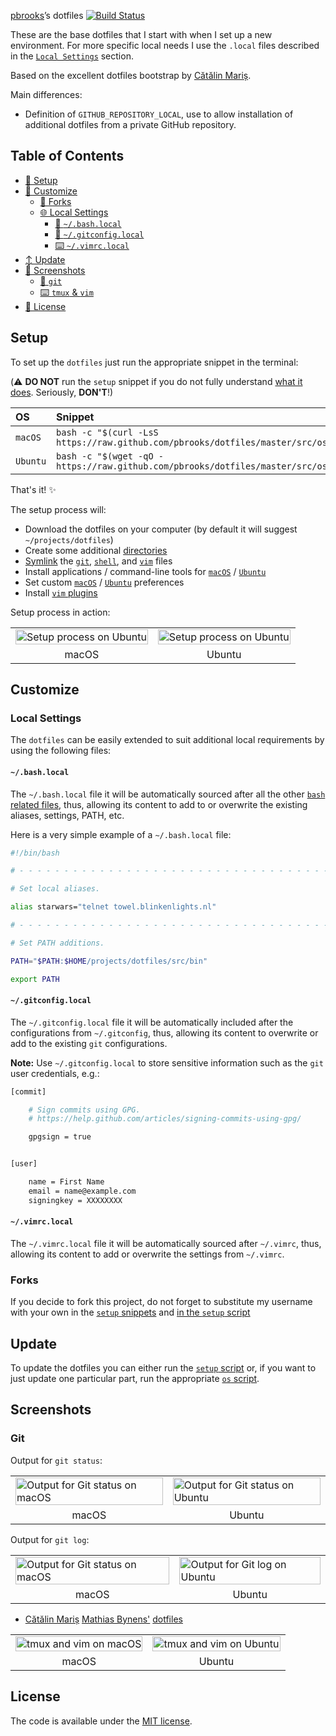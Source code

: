 
[pbrooks](https://github.com/pbrooks)’s dotfiles [![Build Status](https://travis-ci.org/pbrooks/dotfiles.svg?branch=master)](https://travis-ci.org/pbrooks/dotfiles)


These are the base dotfiles that I start with when I set up a
new environment. For more specific local needs I use the `.local`
files described in the [`Local Settings`](#local-settings) section.

Based on the excellent dotfiles bootstrap by [Cătălin Mariș](https://github.com/alrra/dotfiles).

Main differences:

* Definition of `GITHUB_REPOSITORY_LOCAL`, use to allow installation of additional dotfiles from a private GitHub repository.


## Table of Contents

* [🔧 Setup](#setup)
* [💄 Customize](#customize)
  * [🔀 Forks](#forks)
  * [🌐 Local Settings](#local-settings)
    * [🐚 `~/.bash.local`](#bashlocal)
    * [🔁 `~/.gitconfig.local`](#gitconfiglocal)
    * [⌨️  `~/.vimrc.local`](#vimrclocal)
* [↕️  Update](#update)
* [📸 Screenshots](#screenshots)
  * [🔁 `git`](#git)
  * [⌨️  `tmux` & `vim`](#tmux--vim)
* [📄 License](#license)



## Setup

To set up the `dotfiles` just run the appropriate snippet in the
terminal:

(:warning: **DO NOT** run the `setup` snippet if you do not fully
understand [what it does][setup]. Seriously, **DON'T**!)

| OS | Snippet |
|:---|:---|
| `macOS` | `bash -c "$(curl -LsS https://raw.github.com/pbrooks/dotfiles/master/src/os/setup.sh)"` |
| `Ubuntu` | `bash -c "$(wget -qO - https://raw.github.com/pbrooks/dotfiles/master/src/os/setup.sh)"` |

That's it! :sparkles:

The setup process will:

* Download the dotfiles on your computer (by default it will
  suggest `~/projects/dotfiles`)
* Create some additional [directories][directories]
* [Symlink][symlink] the
  [`git`](src/git),
  [`shell`](src/shell), and
  [`vim`](src/vim) files
* Install applications / command-line tools for
  [`macOS`](src/os/install/macos) /
  [`Ubuntu`](src/os/install/ubuntu)
* Set custom
  [`macOS`](src/os/preferences/macos) /
  [`Ubuntu`](src/os/preferences/ubuntu) preferences
* Install [`vim` plugins](src/vim/vim/plugins)

Setup process in action:

<table>
    <tbody>
        <tr>
            <td>
                <img src="https://cloud.githubusercontent.com/assets/1223565/19314446/cd89a592-90a2-11e6-948d-9d75247088ba.gif" alt="Setup process on Ubuntu" width="100%">
            </td>
            <td>
                <img src="https://cloud.githubusercontent.com/assets/1223565/19048636/e23e347a-89af-11e6-853c-98616b75b6ae.gif" alt="Setup process on Ubuntu" width="100%">
            </td>
        </tr>
        <tr align="center">
            <td>macOS</td>
            <td>Ubuntu</td>
        </td>
    </tbody>
</table>

## Customize

### Local Settings

The `dotfiles` can be easily extended to suit additional local
requirements by using the following files:

#### `~/.bash.local`

The `~/.bash.local` file it will be automatically sourced after
all the other [`bash` related files][shell], thus, allowing
its content to add to or overwrite the existing aliases, settings,
PATH, etc.

Here is a very simple example of a `~/.bash.local` file:

```bash
#!/bin/bash

# - - - - - - - - - - - - - - - - - - - - - - - - - - - - - - - - - - -

# Set local aliases.

alias starwars="telnet towel.blinkenlights.nl"

# - - - - - - - - - - - - - - - - - - - - - - - - - - - - - - - - - - -

# Set PATH additions.

PATH="$PATH:$HOME/projects/dotfiles/src/bin"

export PATH

```

#### `~/.gitconfig.local`

The `~/.gitconfig.local` file it will be automatically included
after the configurations from `~/.gitconfig`, thus, allowing its
content to overwrite or add to the existing `git` configurations.

__Note:__ Use `~/.gitconfig.local` to store sensitive information
such as the `git` user credentials, e.g.:

```bash
[commit]

    # Sign commits using GPG.
    # https://help.github.com/articles/signing-commits-using-gpg/

    gpgsign = true


[user]

    name = First Name
    email = name@example.com
    signingkey = XXXXXXXX
```

#### `~/.vimrc.local`

The `~/.vimrc.local` file it will be automatically sourced after
`~/.vimrc`, thus, allowing its content to add or overwrite the
settings from `~/.vimrc`.

### Forks

If you decide to fork this project, do not forget to substitute
my username with your own in the [`setup` snippets](#setup) and
[in the `setup` script][setup line]

## Update

To update the dotfiles you can either run the [`setup` script][setup]
or, if you want to just update one particular part, run the appropriate
[`os` script](src/os).

## Screenshots

### Git

Output for `git status`:

<table>
    <tbody>
        <tr>
            <td>
                <img src="https://cloud.githubusercontent.com/assets/1223565/10561038/f9f11a28-7525-11e5-8e1d-a304ad3557f9.png" alt="Output for Git status on macOS" width="100%">
            </td>
            <td>
                <img src="https://cloud.githubusercontent.com/assets/1223565/8397636/3708d218-1ddb-11e5-9d40-21c6871271b9.png" alt="Output for Git status on Ubuntu" width="100%">
            </td>
        </tr>
        <tr align="center">
            <td>macOS</td>
            <td>Ubuntu</td>
        </td>
    </tbody>
</table>

Output for `git log`:


<table>
    <tbody>
        <tr>
            <td>
                <img src="https://cloud.githubusercontent.com/assets/1223565/10560966/e4ec08a6-7523-11e5-8941-4e12f6550a63.png" alt="Output for Git status on macOS" width="100%">
            </td>
            <td>
                <img src="https://cloud.githubusercontent.com/assets/1223565/10560955/4b5e1300-7523-11e5-9e96-95ea67de9474.png" alt="Output for Git log on Ubuntu" width="100%">
            </td>
        </tr>
        <tr align="center">
            <td>macOS</td>
            <td>Ubuntu</td>
        </td>
    </tbody>
</table>


* [Cătălin Mariș](https://github.com/alrra/dotfiles)
  [Mathias Bynens'](https://github.com/mathiasbynens)
  [dotfiles](https://github.com/mathiasbynens/dotfiles)

<table>
    <tbody>
        <tr>
            <td>
                <img src="https://cloud.githubusercontent.com/assets/1223565/10561007/498e1212-7525-11e5-8252-81503b3d6184.png" alt="tmux and vim on macOS" width="100%">
            </td>
            <td>
                <img src="https://cloud.githubusercontent.com/assets/1223565/10560956/557ca2de-7523-11e5-9000-fc1e189a95f5.png" alt="tmux and vim on Ubuntu" width="100%">
            </td>
        </tr>
        <tr align="center">
            <td>macOS</td>
            <td>Ubuntu</td>
        </td>
    </tbody>
</table>

## License

The code is available under the [MIT license][license].

<!-- Link labels: -->

[directories]: src/os/create_directories.sh
[dotfiles mathias]: https://github.com/mathiasbynens/dotfiles
[github mathias ]: https://github.com/mathiasbynens
[license]: LICENSE.txt
[setup line]: https://github.com/alrra/dotfiles/blob/1503cf23ef23f6e31342b140bcd246625160b94f/src/os/setup.sh#L3
[setup]: src/os/setup.sh
[shell]: src/shell
[symlink]: src/os/create_symbolic_links.sh
